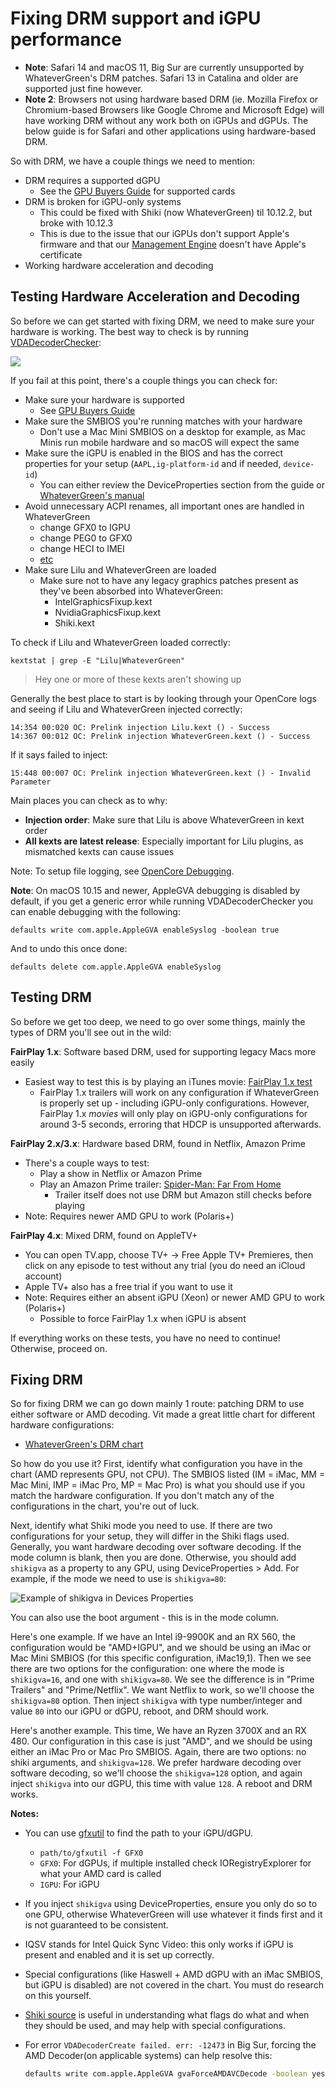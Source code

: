 # Fixing DRM support and iGPU performance

* **Note**: Safari 14 and macOS 11, Big Sur are currently unsupported by WhateverGreen's DRM patches. Safari 13 in Catalina and older are supported just fine however.
* **Note 2**: Browsers not using hardware based DRM (ie. Mozilla Firefox or Chromium-based Browsers like Google Chrome and Microsoft Edge) will have working DRM without any work both on iGPUs and dGPUs. The below guide is for Safari and other applications using hardware-based DRM.

So with DRM, we have a couple things we need to mention:

* DRM requires a supported dGPU
  * See the [GPU Buyers Guide](https://dortania.github.io/GPU-Buyers-Guide/) for supported cards
* DRM is broken for iGPU-only systems
  * This could be fixed with Shiki (now WhateverGreen) til 10.12.2, but broke with 10.12.3
  * This is due to the issue that our iGPUs don't support Apple's firmware and that our [Management Engine](https://en.wikipedia.org/wiki/Intel_Management_Engine) doesn't have Apple's certificate
* Working hardware acceleration and decoding

## Testing Hardware Acceleration and Decoding

So before we can get started with fixing DRM, we need to make sure your hardware is working. The best way to check is by running [VDADecoderChecker](https://i.applelife.ru/2019/05/451893_10.12_VDADecoderChecker.zip):

![](../images/post-install/drm-md/vda.png)

If you fail at this point, there's a couple things you can check for:

* Make sure your hardware is supported
  * See [GPU Buyers Guide](https://dortania.github.io/GPU-Buyers-Guide/)
* Make sure the SMBIOS you're running matches with your hardware
  * Don't use a Mac Mini SMBIOS on a desktop for example, as Mac Minis run mobile hardware and so macOS will expect the same
* Make sure the iGPU is enabled in the BIOS and has the correct properties for your setup (`AAPL,ig-platform-id` and if needed, `device-id`)
  * You can either review the DeviceProperties section from the guide or [WhateverGreen's manual](https://github.com/acidanthera/WhateverGreen/blob/master/Manual/FAQ.IntelHD.en.md)
* Avoid unnecessary ACPI renames, all important ones are handled in WhateverGreen
  * change GFX0 to IGPU
  * change PEG0 to GFX0
  * change HECI to IMEI
  * [etc](https://github.com/dortania/OpenCore-Install-Guide/blob/master/clover-conversion/Clover-config.md)
* Make sure Lilu and WhateverGreen are loaded
  * Make sure not to have any legacy graphics patches present as they've been absorbed into WhateverGreen:
    * IntelGraphicsFixup.kext
    * NvidiaGraphicsFixup.kext
    * Shiki.kext

To check if Lilu and WhateverGreen loaded correctly:

```
kextstat | grep -E "Lilu|WhateverGreen"
```

> Hey one or more of these kexts aren't showing up

Generally the best place to start is by looking through your OpenCore logs and seeing if Lilu and WhateverGreen injected correctly:

```
14:354 00:020 OC: Prelink injection Lilu.kext () - Success
14:367 00:012 OC: Prelink injection WhateverGreen.kext () - Success
```

If it says failed to inject:

```
15:448 00:007 OC: Prelink injection WhateverGreen.kext () - Invalid Parameter
```

Main places you can check as to why:

* **Injection order**: Make sure that Lilu is above WhateverGreen in kext order
* **All kexts are latest release**: Especially important for Lilu plugins, as mismatched kexts can cause issues

Note: To setup file logging, see [OpenCore Debugging](https://dortania.github.io/OpenCore-Install-Guide/troubleshooting/debug.html).

**Note**: On macOS 10.15 and newer, AppleGVA debugging is disabled by default, if you get a generic error while running VDADecoderChecker you can enable debugging with the following:

```
defaults write com.apple.AppleGVA enableSyslog -boolean true
```

And to undo this once done:

```
defaults delete com.apple.AppleGVA enableSyslog
```

## Testing DRM

So before we get too deep, we need to go over some things, mainly the types of DRM you'll see out in the wild:

**FairPlay 1.x**: Software based DRM, used for supporting legacy Macs more easily

* Easiest way to test this is by playing an iTunes movie: [FairPlay 1.x test](https://drive.google.com/file/d/12pQ5FFpdHdGOVV6jvbqEq2wmkpMKxsOF/view)
  * FairPlay 1.x trailers will work on any configuration if WhateverGreen is properly set up - including iGPU-only configurations. However, FairPlay 1.x *movies* will only play on iGPU-only configurations for around 3-5 seconds, erroring that HDCP is unsupported afterwards.

**FairPlay 2.x/3.x**: Hardware based DRM, found in Netflix, Amazon Prime

* There's a couple ways to test:
  * Play a show in Netflix or Amazon Prime
  * Play an Amazon Prime trailer: [Spider-Man: Far From Home](https://www.amazon.com/Spider-Man-Far-Home-Tom-Holland/dp/B07TP6D1DP)
    * Trailer itself does not use DRM but Amazon still checks before playing
* Note: Requires newer AMD GPU to work (Polaris+)

**FairPlay 4.x**: Mixed DRM, found on AppleTV+

* You can open TV.app, choose TV+ -> Free Apple TV+ Premieres, then click on any episode to test without any trial (you do need an iCloud account)
* Apple TV+ also has a free trial if you want to use it
* Note: Requires either an absent iGPU (Xeon) or newer AMD GPU to work (Polaris+)
  * Possible to force FairPlay 1.x when iGPU is absent

If everything works on these tests, you have no need to continue! Otherwise, proceed on.

## Fixing DRM

So for fixing DRM we can go down mainly 1 route: patching DRM to use either software or AMD decoding. Vit made a great little chart for different hardware configurations:

* [WhateverGreen's DRM chart](https://github.com/acidanthera/WhateverGreen/blob/master/Manual/FAQ.Chart.md)

So how do you use it? First, identify what configuration you have in the chart (AMD represents GPU, not CPU). The SMBIOS listed (IM = iMac, MM = Mac Mini, IMP = iMac Pro, MP = Mac Pro) is what you should use if you match the hardware configuration. If you don't match any of the configurations in the chart, you're out of luck.

Next, identify what Shiki mode you need to use. If there are two configurations for your setup, they will differ in the Shiki flags used. Generally, you want hardware decoding over software decoding. If the mode column is blank, then you are done. Otherwise, you should add `shikigva` as a property to any GPU, using DeviceProperties > Add. For example, if the mode we need to use is `shikigva=80`:

![Example of shikigva in Devices Properties](../images/post-install/drm-md/dgpu-path.png)

You can also use the boot argument - this is in the mode column.

Here's one example. If we have an Intel i9-9900K and an RX 560, the configuration would be "AMD+IGPU", and we should be using an iMac or Mac Mini SMBIOS (for this specific configuration, iMac19,1). Then we see there are two options for the configuration: one where the mode is `shikigva=16`, and one with `shikigva=80`. We see the difference is in "Prime Trailers" and "Prime/Netflix". We want Netflix to work, so we'll choose the `shikigva=80` option. Then inject `shikigva` with type number/integer and value `80` into our iGPU or dGPU, reboot, and DRM should work.

Here's another example. This time, We have an Ryzen 3700X and an RX 480. Our configuration in this case is just "AMD", and we should be using either an iMac Pro or Mac Pro SMBIOS. Again, there are two options: no shiki arguments, and `shikigva=128`. We prefer hardware decoding over software decoding, so we'll choose the `shikigva=128` option, and again inject `shikigva` into our dGPU, this time with value `128`. A reboot and DRM works.

**Notes:**

* You can use [gfxutil](https://github.com/acidanthera/gfxutil/releases) to find the path to your iGPU/dGPU.
  * `path/to/gfxutil -f GFX0`
  * `GFX0`: For dGPUs, if multiple installed check IORegistryExplorer for what your AMD card is called
  * `IGPU`: For iGPU
* If you inject `shikigva` using DeviceProperties, ensure you only do so to one GPU, otherwise WhateverGreen will use whatever it finds first and it is not guaranteed to be consistent.
* IQSV stands for Intel Quick Sync Video: this only works if iGPU is present and enabled and it is set up correctly.
* Special configurations (like Haswell + AMD dGPU with an iMac SMBIOS, but iGPU is disabled) are not covered in the chart. You must do research on this yourself.
* [Shiki source](https://github.com/acidanthera/WhateverGreen/blob/master/WhateverGreen/kern_shiki.hpp) is useful in understanding what flags do what and when they should be used, and may help with special configurations.
* For error `VDADecoderCreate failed. err: -12473` in Big Sur, forcing the AMD Decoder(on applicable systems) can help resolve this:

    ```sh
    defaults write com.apple.AppleGVA gvaForceAMDAVCDecode -boolean yes
    ```
